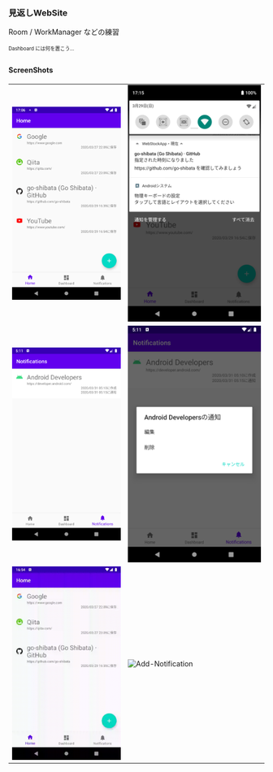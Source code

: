 ### 見返しWebSite

Room / WorkManager などの練習

<sub><sup>Dashboard には何を置こう...</sup><sub>

#### ScreenShots
|   |   |
|---|---|
| ![Home-List](https://raw.githubusercontent.com/go-shibata/web-stock/image/images/Screenshot_1585469178.png) | ![Notification](https://raw.githubusercontent.com/go-shibata/web-stock/image/images/Screenshot_1585469705.png) |
| ![Notifications-List](https://raw.githubusercontent.com/go-shibata/web-stock/image/images/Screenshot_1585599068.png) | ![Notifications-Action](https://raw.githubusercontent.com/go-shibata/web-stock/image/images/Screenshot_1585599071.png) |
| ![Add-Link](https://raw.githubusercontent.com/go-shibata/web-stock/image/images/untitled.gif) | ![Add-Notification](https://raw.githubusercontent.com/go-shibata/web-stock/image/images/untitled2.gif) |

